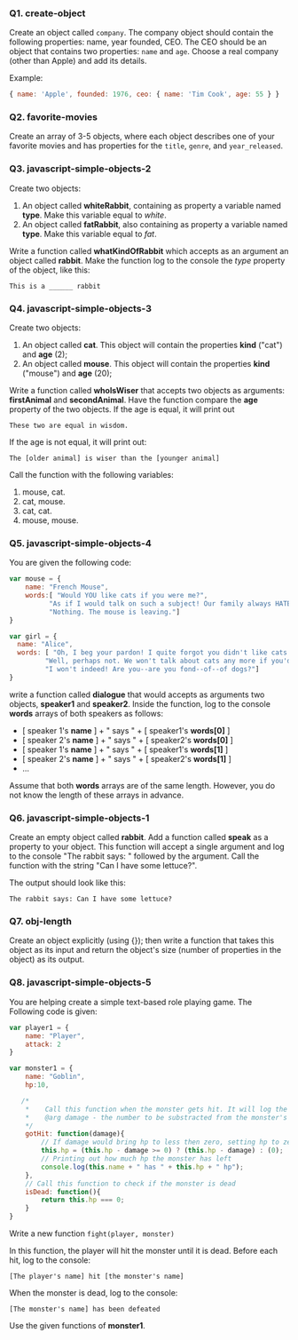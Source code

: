 <!-- @acxbank create-object -->
### Q1. create-object

Create an object called `company`. The company object should contain the following properties: name, year founded, CEO. The CEO should be an object that contains two properties: `name` and `age`. Choose a real company (other than Apple) and add its details.

Example:
```javascript
{ name: 'Apple', founded: 1976, ceo: { name: 'Tim Cook', age: 55 } }
```
<!-- end @acxbank -->
<!-- @acxbank favorite-movies -->
### Q2. favorite-movies

Create an array of 3-5 objects, where each object describes one of your favorite movies and has properties for the `title`, `genre`, and `year_released`.
<!-- end @acxbank -->
<!-- @acxbank javascript-simple-objects-2 -->
### Q3. javascript-simple-objects-2

Create two objects:
1. An object called **whiteRabbit**, containing as property a variable named **type**. Make this variable equal to *white*.
2. An object called **fatRabbit**, also containing as property a variable named **type**. Make this variable equal to *fat*.

Write a function called **whatKindOfRabbit** which accepts as an argument an object called **rabbit**. Make the function log to the console the *type* property of the object, like this:


```
This is a ______ rabbit
```
<!-- end @acxbank -->
<!-- @acxbank javascript-simple-objects-3 -->
### Q4. javascript-simple-objects-3

Create two objects:
1. An object called **cat**. This object will contain the properties **kind** ("cat") and **age** (2);
2. An object called **mouse**. This object will contain the properties **kind** ("mouse") and **age** (20);

Write a function called **whoIsWiser** that accepts two objects as arguments: **firstAnimal** and **secondAnimal**. Have the function compare the **age** property of the two objects. If the age is equal, it
will print out
```
These two are equal in wisdom.
```
 If the age is not equal, it will print out:

```
The [older animal] is wiser than the [younger animal]
```

Call the function with the following variables:
1. mouse, cat.
2. cat, mouse.
3. cat, cat.
4. mouse, mouse.
<!-- end @acxbank -->
<!-- @acxbank javascript-simple-objects-4 -->
### Q5. javascript-simple-objects-4

You are given the following code:
```javascript
var mouse = {
    name: "French Mouse",
    words:[ "Would YOU like cats if you were me?",
          "As if I would talk on such a subject! Our family always HATED cats: nasty, low, vulgar things! Don't let me hear their name again!",
          "Nothing. The mouse is leaving."]
}

var girl = {
  name: "Alice",
  words: [ "Oh, I beg your pardon! I quite forgot you didn't like cats. ",
         "Well, perhaps not. We won't talk about cats any more if you'd rather not.",
         "I won't indeed! Are you--are you fond--of--of dogs?"]
}
```

write a function called **dialogue** that would accepts as arguments two objects, **speaker1** and **speaker2**. Inside the function, log to the console **words** arrays of both speakers as follows:


- [ speaker 1's **name** ] + " says " + [ speaker1's **words[0]** ]
- [ speaker 2's **name** ] + " says " + [ speaker2's **words[0]** ]
- [ speaker 1's **name** ] + " says " + [ speaker1's **words[1]** ]
- [ speaker 2's **name** ] + " says " + [ speaker2's **words[1]** ]
- ...

Assume that both **words** arrays are of the same length. However, you do not know the length of these arrays in advance.
<!-- end @acxbank -->
<!-- @acxbank javascript-simple-objects-1 -->
### Q6. javascript-simple-objects-1

Create an empty object called **rabbit**. Add a function called **speak** as a property to your object. This function will accept a single argument and log to the console "The rabbit says: " followed by the argument. Call the function with the string "Can I have some lettuce?".

The output should look like this:
```
The rabbit says: Can I have some lettuce?
```
<!-- end @acxbank -->
<!-- @acxbank obj-length -->
### Q7. obj-length

Create an object explicitly (using {}); then write a function that takes this object as its input and return the object's size (number of properties in the object) as its output.
<!-- end @acxbank -->
<!-- @acxbank javascript-simple-objects-5 -->
### Q8. javascript-simple-objects-5

You are helping create a simple text-based role playing game. The Following code is given:

```javascript
var player1 = {
    name: "Player",
    attack: 2
}

var monster1 = {
    name: "Goblin",
    hp:10,

   /*
    *    Call this function when the monster gets hit. It will log the monster's remaining hp to the console
    *    @arg damage - the number to be substracted from the monster's hp
    */
    gotHit: function(damage){
        // If damage would bring hp to less then zero, setting hp to zero
        this.hp = (this.hp - damage >= 0) ? (this.hp - damage) : (0);
        // Printing out how much hp the monster has left
        console.log(this.name + " has " + this.hp + " hp");
    },
    // Call this function to check if the monster is dead
    isDead: function(){
        return this.hp === 0;
    }
}
```

Write a new function `fight(player, monster)`

In this function, the player will hit the monster until it is dead. Before each hit, log to the console:
```
[The player's name] hit [the monster's name]
```
 When the monster is dead, log to the console:
```
[The monster's name] has been defeated
```

Use the given functions of **monster1**.
<!-- end @acxbank -->